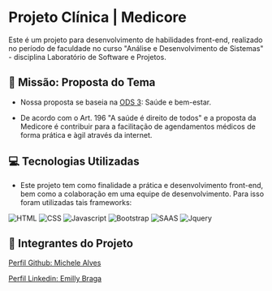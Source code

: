 # Projeto Clínica | Medicore

Este é um projeto para desenvolvimento de habilidades front-end, realizado no período de faculdade no curso "Análise e Desenvolvimento de Sistemas" - disciplina Laboratório de Software e Projetos.

## 🎯 Missão: Proposta do Tema
- Nossa proposta se baseia na [ODS 3](https://www.estrategiaods.org.br/os-ods/ods3/): Saúde e bem-estar.

- De acordo com o Art. 196 "A saúde é direito de todos" e a proposta da Medicore é contribuir para a facilitação de agendamentos médicos de forma prática e àgil através da internet.

## 💻 Tecnologias Utilizadas

- Este projeto tem como finalidade a prática e desenvolvimento front-end, bem como a colaboração em uma equipe de desenvolvimento. Para isso foram utilizadas tais frameworks:


![HTML](https://img.shields.io/badge/HTML-239120?style=for-the-badge&logo=html5&logoColor=white)
![CSS](https://img.shields.io/badge/CSS3-1572B6?style=for-the-badge&logo=css3&logoColor=white)
![Javascript](https://img.shields.io/badge/JavaScript-323330?style=for-the-badge&logo=javascript&logoColor=F7DF1E)
![Bootstrap](https://img.shields.io/badge/Bootstrap-563D7C?style=for-the-badge&logo=bootstrap&logoColor=white)
![SAAS](https://img.shields.io/badge/Sass-CC6699?style=for-the-badge&logo=sass&logoColor=white)
![Jquery](https://img.shields.io/badge/jQuery-0769AD?style=for-the-badge&logo=jquery&logoColor=white)

## 📍 Integrantes do Projeto

[Perfil Github: Michele Alves](https://github.com/michelemads)

[Perfil Linkedin: Emilly Braga](www.linkedin.com/in/emilly-braga-599691205)








